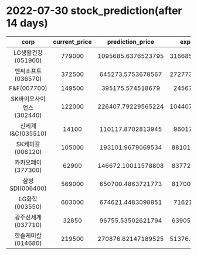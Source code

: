 # 2022-07-30 stock_prediction(after 14 days)

|   corp   |   current_price   |   prediction_price   |   expected_profit   |
|:--------:|:-----------------:|:--------------------:|:-------------------:|
|LG생활건강(051900)|779000|1095685.6376523795|316685.63765237946|
|엔씨소프트(036570)|372500|645273.5753678567|272773.57536785665|
|F&F(007700)|149500|395175.574518679|245675.574518679|
|SK바이오사이언스(302440)|122000|226407.79229565224|104407.79229565224|
|신세계 I&C(035510)|14100|110117.8702813945|96017.8702813945|
|SK케미칼(006120)|105000|193101.9679069534|88101.96790695339|
|카카오페이(377300)|62900|146672.10011578808|83772.10011578808|
|삼성SDI(006400)|569000|650700.4863721773|81700.48637217726|
|LG화학(003550)|603000|674621.4483098851|71621.4483098851|
|광주신세계(037710)|32850|96755.53502621794|63905.53502621794|
|한솔케미칼(014680)|219500|270876.62147189525|51376.621471895254|
